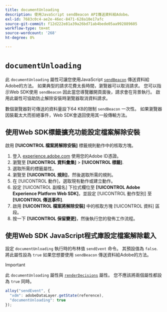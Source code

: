 ```yaml
---
title: documentUnloading
description: 使用JavaScript sendBeacon API傳送資料給Adobe。
exl-id: 7683c0c4-ae2e-46ec-8471-628a10e17afc
source-git-commit: f12d222e81a39a26bd71ab4bede05aa992889605
workflow-type: tm+mt
source-wordcount: '268'
ht-degree: 0%

---
```


# `documentUnloading`

此 `documentUnloading` 屬性可讓您使用JavaScript [`sendBeacon`](https://developer.mozilla.org/en-US/docs/Web/API/Navigator/sendBeacon) 傳送資料給Adobe的方法。 如果典型的請求花費太長時間，瀏覽器可以取消請求。 您可以指示Web SDK使用 `sendBeacon` 因此當您導覽離開頁面後，請求會在背景執行。 啟用此屬性可協助防止解除安裝時瀏覽器取消資料請求。

數個瀏覽器對可傳送的資料量設下64 KB的限制 `sendBeacon` 一次性。 如果瀏覽器因裝載太大而拒絕事件，Web SDK會退回使用其一般傳輸方法。

## 使用Web SDK標籤擴充功能設定檔案解除安裝

啟用 **[!UICONTROL 檔案將解除安裝]** 標籤規則動作中的核取方塊。

1. 登入 [experience.adobe.com](https://experience.adobe.com) 使用您的Adobe ID憑證。
1. 瀏覽至 **[!UICONTROL 資料彙集]** > **[!UICONTROL 標籤]**.
1. 選取所需的標籤屬性。
1. 瀏覽至 **[!UICONTROL 規則]**，然後選取所需的規則。
1. 在 [!UICONTROL 動作]，選取現有動作或建立動作。
1. 設定 [!UICONTROL 副檔名] 下拉式欄位至 **[!UICONTROL Adobe Experience Platform Web SDK]**，並設定 [!UICONTROL 動作型別] 至 **[!UICONTROL 傳送事件]**.
1. 啟用 **[!UICONTROL 檔案將解除安裝]** 中的核取方塊 [!UICONTROL 資料] 區段。
1. 按一下 **[!UICONTROL 保留變更]**，然後執行您的發佈工作流程。

## 使用Web SDK JavaScript程式庫設定檔案解除載入

設定 `documentUnloading` 執行時的布林值 `sendEvent` 命令。 其預設值為 `false`. 將此屬性設為 `true` 如果您想要使用 `sendBeacon` 傳送資料給Adobe的方法。

>[!IMPORTANT]
>
>此 `documentUnloading` 屬性與 [`renderDecisions`](renderdecisions.md) 屬性。 您不應該將兩個屬性都設為 `true` 同時。

```js
alloy("sendEvent", {
  "xdm": adobeDataLayer.getState(reference),
  "documentUnloading": true
});
```
